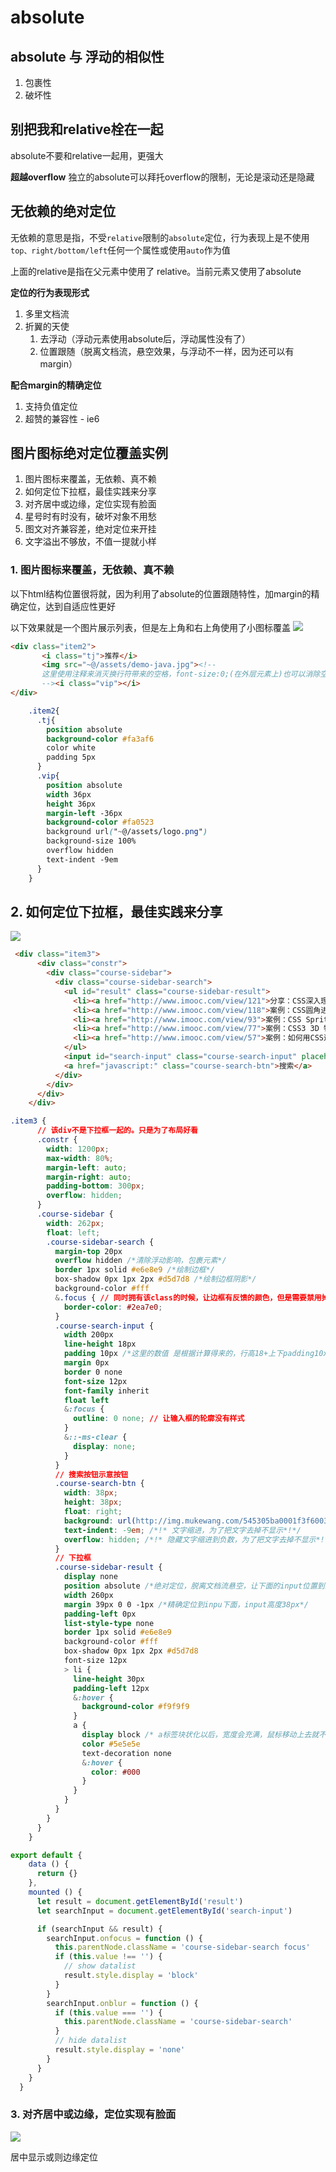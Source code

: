 # absolute
## absolute 与 浮动的相似性
1. 包裹性
2. 破坏性

## 别把我和relative栓在一起
absolute不要和relative一起用，更强大

**超越overflow**
    独立的absolute可以拜托overflow的限制，无论是滚动还是隐藏
    
## 无依赖的绝对定位

无依赖的意思是指，不受`relative`限制的`absolute`定位，行为表现上是不使用`top、right/bottom/left`任何一个属性或使用`auto`作为值

上面的relative是指在父元素中使用了 relative。当前元素又使用了absolute

**定位的行为表现形式**

1. 多里文档流
2. 折翼的天使
    1. 去浮动（浮动元素使用absolute后，浮动属性没有了）
    2. 位置跟随（脱离文档流，悬空效果，与浮动不一样，因为还可以有margin）
    
**配合margin的精确定位**

1. 支持负值定位
2. 超赞的兼容性 - ie6

## 图片图标绝对定位覆盖实例

1. 图片图标来覆盖，无依赖、真不赖
2. 如何定位下拉框，最佳实践来分享
3. 对齐居中或边缘，定位实现有脸面
4. 星号时有时没有，破坏对象不用愁
5. 图文对齐兼容差，绝对定位来开挂
6. 文字溢出不够放，不值一提就小样 

### 1. 图片图标来覆盖，无依赖、真不赖

以下html结构位置很将就，因为利用了absolute的位置跟随特性，加margin的精确定位，达到自适应性更好

以下效果就是一个图片展示列表，但是左上角和右上角使用了小图标覆盖
![](/assets/image/htmlcss/absolute/snipaste_20170702_154822.png)
```html
<div class="item2">
       <i class="tj">推荐</i>
       <img src="~@/assets/demo-java.jpg"><!--
       这里使用注释来消灭换行符带来的空格，font-size:0;(在外层元素上)也可以消除空行
       --><i class="vip"></i>
</div>

```
```css
    .item2{
      .tj{
        position absolute
        background-color #fa3af6
        color white
        padding 5px
      }
      .vip{
        position absolute
        width 36px
        height 36px
        margin-left -36px
        background-color #fa0523
        background url("~@/assets/logo.png")
        background-size 100%
        overflow hidden
        text-indent -9em
      }
    }
```

## 2. 如何定位下拉框，最佳实践来分享
![](/assets/image/htmlcss/absolute/下拉框定位.png)
```html
 <div class="item3">
      <div class="constr">
        <div class="course-sidebar">
          <div class="course-sidebar-search">
            <ul id="result" class="course-sidebar-result">
              <li><a href="http://www.imooc.com/view/121">分享：CSS深入理解之float浮动</a></li>
              <li><a href="http://www.imooc.com/view/118">案例：CSS圆角进化论</a></li>
              <li><a href="http://www.imooc.com/view/93">案例：CSS Sprite雪碧图应用</a></li>
              <li><a href="http://www.imooc.com/view/77">案例：CSS3 3D 特效</a></li>
              <li><a href="http://www.imooc.com/view/57">案例：如何用CSS进行网页布局</a></li>
            </ul>
            <input id="search-input" class="course-search-input" placeholder="课程搜索">
            <a href="javascript:" class="course-search-btn">搜索</a>
          </div>
        </div>
      </div>
    </div>
```
```css
.item3 {
      // 该div不是下拉框一起的。只是为了布局好看
      .constr {
        width: 1200px;
        max-width: 80%;
        margin-left: auto;
        margin-right: auto;
        padding-bottom: 300px;
        overflow: hidden;
      }
      .course-sidebar {
        width: 262px;
        float: left;
        .course-sidebar-search {
          margin-top 20px
          overflow hidden /*清除浮动影响，包裹元素*/
          border 1px solid #e6e8e9 /*绘制边框*/
          box-shadow 0px 1px 2px #d5d7d8 /*绘制边框阴影*/
          background-color #fff
          &.focus { // 同时拥有该class的时候，让边框有反馈的颜色，但是需要禁用掉inpu的边框
            border-color: #2ea7e0;
          }
          .course-search-input {
            width 200px
            line-height 18px
            padding 10px /*这里的数值 是根据计算得来的，行高18+上下padding10x2=38px，刚好是右边图标的高度,也就是相当于是设置这个input的占位高度了*/
            margin 0px
            border 0 none
            font-size 12px
            font-family inherit
            float left
            &:focus {
              outline: 0 none; // 让输入框的轮廓没有样式
            }
            &::-ms-clear {
              display: none;
            }
          }
          // 搜索按钮示意按钮
          .course-search-btn {
            width: 38px;
            height: 38px;
            float: right;
            background: url(http://img.mukewang.com/545305ba0001f3f600380076.png);
            text-indent: -9em; /*!* 文字缩进，为了把文字去掉不显示*!*/
            overflow: hidden; /*!* 隐藏文字缩进到负数，为了把文字去掉不显示*!*/
          }
          // 下拉框
          .course-sidebar-result {
            display none
            position absolute /*绝对定位，脱离文档流悬空，让下面的input位置到最顶端*/
            width 260px
            margin 39px 0 0 -1px /*精确定位到inpu下面，input高度38px*/
            padding-left 0px
            list-style-type none
            border 1px solid #e6e8e9
            background-color #fff
            box-shadow 0px 1px 2px #d5d7d8
            font-size 12px
            > li {
              line-height 30px
              padding-left 12px
              &:hover {
                background-color #f9f9f9
              }
              a {
                display block /* a标签块状化以后，宽度会充满，鼠标移动上去就不只是文字部分有效果了*/
                color #5e5e5e
                text-decoration none
                &:hover {
                  color: #000
                }
              }
            }
          }
        }
      }
    }
```
```javascript
export default {
    data () {
      return {}
    },
    mounted () {
      let result = document.getElementById('result')
      let searchInput = document.getElementById('search-input')

      if (searchInput && result) {
        searchInput.onfocus = function () {
          this.parentNode.className = 'course-sidebar-search focus'
          if (this.value !== '') {
            // show datalist
            result.style.display = 'block'
          }
        }
        searchInput.onblur = function () {
          if (this.value === '') {
            this.parentNode.className = 'course-sidebar-search'
          }
          // hide datalist
          result.style.display = 'none'
        }
      }
    }
  }
```

### 3. 对齐居中或边缘，定位实现有脸面
![](/assets/image/htmlcss/absolute/居中边缘定位.png)

居中显示或则边缘定位